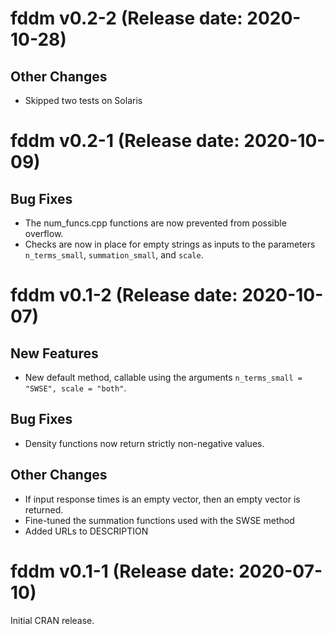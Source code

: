 # fddm v0.2-2 (Release date: 2020-10-28)

## Other Changes
* Skipped two tests on Solaris




# fddm v0.2-1 (Release date: 2020-10-09)

## Bug Fixes
* The num_funcs.cpp functions are now prevented from possible overflow.
* Checks are now in place for empty strings as inputs to the parameters `n_terms_small`, `summation_small`, and `scale`.




# fddm v0.1-2 (Release date: 2020-10-07)

## New Features
* New default method, callable using the arguments `n_terms_small = "SWSE", scale = "both"`.

## Bug Fixes
* Density functions now return strictly non-negative values.

## Other Changes
* If input response times is an empty vector, then an empty vector is returned.
* Fine-tuned the summation functions used with the SWSE method
* Added URLs to DESCRIPTION




# fddm v0.1-1 (Release date: 2020-07-10)

Initial CRAN release.
